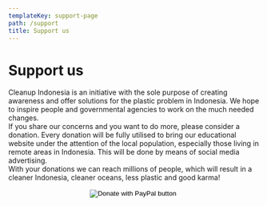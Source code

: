 ```yaml
---
templateKey: support-page
path: /support
title: Support us
---
```

<h1 class="title is-1 has-text-primary has-text-centered">Support us</h1><p>Cleanup Indonesia is an initiative with the sole purpose of creating awareness and offer solutions for the plastic problem in Indonesia. We hope to inspire people and governmental agencies to work on the much needed changes.<br/>If you share our concerns and you want to do more, please consider a donation. Every donation will be fully utilised to bring our educational website under the attention of the local population, especially those living in remote areas in Indonesia. This will be done by means of social media advertising.<br/>With your donations we can reach millions of people, which will result in a cleaner Indonesia, cleaner oceans, less plastic and good karma!</p>

<form action="https://www.paypal.com/cgi-bin/webscr" method="post" target="_top" style="text-align:center">
<input type="hidden" name="cmd" value="_donations" />
<input type="hidden" name="business" value="C5CG88NZ5HZ6E" />
<input type="hidden" name="item_name" value="Cleanup Indonesia" />
<input type="hidden" name="currency_code" value="USD" />
<input type="image" src="https://cleanupindonesia.org/wp-content/uploads/2019/07/paypal-donate-button-png-30.png" border="0" name="submit" title="PayPal - The safer, easier way to pay online!" alt="Donate with PayPal button" style="max-width:300px;" />
<img alt="" border="0" src="https://www.paypal.com/en_NL/i/scr/pixel.gif" width="1" height="1" />
</form>